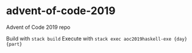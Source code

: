 # advent-of-code-2019
Advent of Code 2019 repo

Build with `stack build`
Execute with `stack exec aoc2019haskell-exe {day} {part}`
